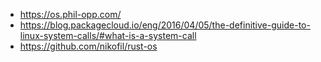 * https://os.phil-opp.com/
* https://blog.packagecloud.io/eng/2016/04/05/the-definitive-guide-to-linux-system-calls/#what-is-a-system-call
* https://github.com/nikofil/rust-os
